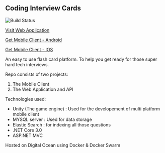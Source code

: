 ## Coding Interview Cards

![Build Status](https://dev.azure.com/Avaneesa/Coding%20Interview%20Cards/_apis/build/status/RedGhoul.CodingCards?branchName=master)

[Visit Web Application](https://www.codinginterviewcards.com/)

[Get Mobile Client - Android](https://www.codinginterviewcards.com/)

[Get Mobile Client - IOS](https://www.codinginterviewcards.com/)

An easy to use flash card platform. To help you get ready for those super hard tech interviews.

Repo consists of two projects:

1. The Mobile Client
2. The Web Application and API

Technologies used:

- Unity (The game engine) : Used for the developement of multi platform mobile client
- MYSQL server : Used for data storage
- Elastic Search : for indexing all those questions
- .NET Core 3.0
- ASP.NET MVC

Hosted on Digital Ocean using Docker & Docker Swarm
